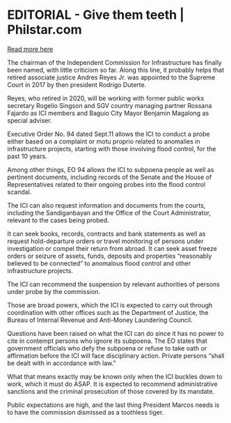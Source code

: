 # EDITORIAL - Give them teeth | Philstar.com

[Read more here](https://www.philstar.com/opinion/2025/09/16/2473075/editorial-give-them-teeth)

The chairman of the Independent Commission for Infrastructure has finally been named, with little criticism so far. Along this line, it probably helps that retired associate justice Andres Reyes Jr. was appointed to the Supreme Court in 2017 by then president Rodrigo Duterte.

Reyes, who retired in 2020, will be working with former public works secretary Rogelio Singson and SGV country managing partner Rossana Fajardo as ICI members and Baguio City Mayor Benjamin Magalong as special adviser.

Executive Order No. 94 dated Sept.11 allows the ICI to conduct a probe either based on a complaint or motu proprio related to anomalies in infrastructure projects, starting with those involving flood control, for the past 10 years.

Among other things, EO 94 allows the ICI to subpoena people as well as pertinent documents, including records of the Senate and the House of Representatives related to their ongoing probes into the flood control scandal.

The ICI can also request information and documents from the courts, including the Sandiganbayan and the Office of the Court Administrator, relevant to the cases being probed.

It can seek books, records, contracts and bank statements as well as request hold-departure orders or travel monitoring of persons under investigation or compel their return from abroad. It can seek asset freeze orders or seizure of assets, funds, deposits and properties “reasonably believed to be connected” to anomalous flood control and other infrastructure projects.

The ICI can recommend the suspension by relevant authorities of persons under probe by the commission.

Those are broad powers, which the ICI is expected to carry out through coordination with other offices such as the Department of Justice, the Bureau of Internal Revenue and Anti-Money Laundering Council.

Questions have been raised on what the ICI can do since it has no power to cite in contempt persons who ignore its subpoena. The EO states that government officials who defy the subpoena or refuse to take oath or affirmation before the ICI will face disciplinary action. Private persons “shall be dealt with in accordance with law.”

What that means exactly may be known only when the ICI buckles down to work, which it must do ASAP. It is expected to recommend administrative sanctions and the criminal prosecution of those covered by its mandate.

Public expectations are high, and the last thing President Marcos needs is to have the commission dismissed as a toothless tiger.